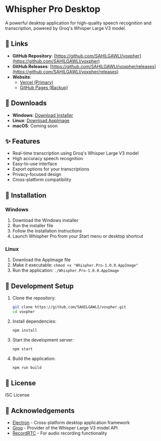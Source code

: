 # Whispher Pro Desktop

A powerful desktop application for high-quality speech recognition and transcription, powered by Groq's Whisper Large V3 model.

## 🔗 Links

- **GitHub Repository**: [https://github.com/SAHILGAWLI/voxpher](https://github.com/SAHILGAWLI/voxpher)
- **GitHub Releases**: [https://github.com/SAHILGAWLI/voxpher/releases](https://github.com/SAHILGAWLI/voxpher/releases)
- **Website**: 
  - [Vercel (Primary)](https://whispher-pro-desktop.vercel.app/)
  - [GitHub Pages (Backup)](https://sahilgawli.github.io/voxpher/)

## 💾 Downloads

- **Windows**: [Download Installer](https://github.com/SAHILGAWLI/voxpher/releases/download/v1.5/Whispher.Pro-Setup-1.0.0.exe)
- **Linux**: [Download AppImage](https://github.com/SAHILGAWLI/voxpher/releases/download/v1.5/Whispher.Pro-1.0.0.AppImage)
- **macOS**: Coming soon

## ✨ Features

- Real-time transcription using Groq's Whisper Large V3 model
- High accuracy speech recognition
- Easy-to-use interface
- Export options for your transcriptions
- Privacy-focused design
- Cross-platform compatibility

## 🚀 Installation

### Windows
1. Download the Windows installer
2. Run the installer file
3. Follow the installation instructions
4. Launch Whispher Pro from your Start menu or desktop shortcut

### Linux
1. Download the AppImage file
2. Make it executable: `chmod +x "Whispher.Pro-1.0.0.AppImage"`
3. Run the application: `./Whispher.Pro-1.0.0.AppImage`

## 🔧 Development Setup

1. Clone the repository:
   ```bash
   git clone https://github.com/SAHILGAWLI/voxpher.git
   cd voxpher
   ```

2. Install dependencies:
   ```bash
   npm install
   ```

3. Start the development server:
   ```bash
   npm start
   ```

4. Build the application:
   ```bash
   npm run build
   ```

## 📝 License

ISC License

## 🙏 Acknowledgements

- [Electron](https://www.electronjs.org/) - Cross-platform desktop application framework
- [Groq](https://groq.com/) - Provider of the Whisper Large V3 model API
- [RecordRTC](https://recordrtc.org/) - For audio recording functionality